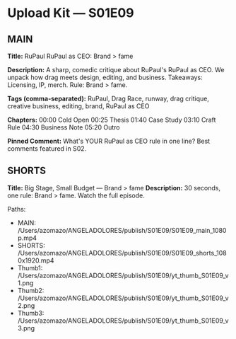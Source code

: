 # Upload Kit — S01E09

## MAIN
**Title:** RuPaul RuPaul as CEO: Brand > fame

**Description:**
A sharp, comedic critique about RuPaul's RuPaul as CEO. We unpack how drag meets design, editing, and business. Takeaways: Licensing, IP, merch. Rule: Brand > fame.

**Tags (comma-separated):**
RuPaul,  Drag Race,  runway,  drag critique,  creative business,  editing,  brand,  RuPaul as CEO

**Chapters:**
00:00 Cold Open
00:25 Thesis
01:40 Case Study
03:10 Craft Rule
04:30 Business Note
05:20 Outro

**Pinned Comment:**
What's YOUR RuPaul as CEO rule in one line? Best comments featured in S02.

## SHORTS
**Title:** Big Stage, Small Budget — Brand > fame
**Description:**
30 seconds, one rule: Brand > fame. Watch the full episode.

Paths:
- MAIN:   /Users/azomazo/ANGELADOLORES/publish/S01E09/S01E09_main_1080p.mp4
- SHORTS: /Users/azomazo/ANGELADOLORES/publish/S01E09/S01E09_shorts_1080x1920.mp4
- Thumb1: /Users/azomazo/ANGELADOLORES/publish/S01E09/yt_thumb_S01E09_v1.png
- Thumb2: /Users/azomazo/ANGELADOLORES/publish/S01E09/yt_thumb_S01E09_v2.png
- Thumb3: /Users/azomazo/ANGELADOLORES/publish/S01E09/yt_thumb_S01E09_v3.png

